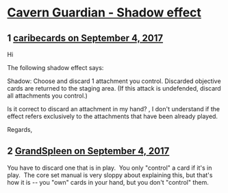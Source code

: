 # [Cavern Guardian - Shadow effect](https://community.fantasyflightgames.com/topic/257943-cavern-guardian-shadow-effect/)

## 1 [caribecards on September 4, 2017](https://community.fantasyflightgames.com/topic/257943-cavern-guardian-shadow-effect/?do=findComment&comment=2967527)

Hi 

The following shadow effect says:

Shadow: Choose and discard 1 attachment you control. Discarded objective cards are returned to the staging area. (If this attack is undefended, discard all attachments you control.)

Is it correct to discard an attachment in my hand? , I don't understand if the effect refers exclusively to the attachments that have been already played.

Regards,

## 2 [GrandSpleen on September 4, 2017](https://community.fantasyflightgames.com/topic/257943-cavern-guardian-shadow-effect/?do=findComment&comment=2967539)

You have to discard one that is in play.  You only "control" a card if it's in play.  The core set manual is very sloppy about explaining this, but that's how it is -- you "own" cards in your hand, but you don't "control" them. 

